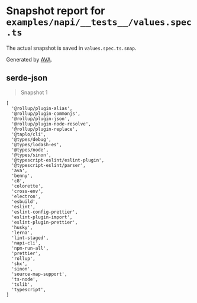 # Snapshot report for `examples/napi/__tests__/values.spec.ts`

The actual snapshot is saved in `values.spec.ts.snap`.

Generated by [AVA](https://avajs.dev).

## serde-json

> Snapshot 1

    [
      '@rollup/plugin-alias',
      '@rollup/plugin-commonjs',
      '@rollup/plugin-json',
      '@rollup/plugin-node-resolve',
      '@rollup/plugin-replace',
      '@taplo/cli',
      '@types/debug',
      '@types/lodash-es',
      '@types/node',
      '@types/sinon',
      '@typescript-eslint/eslint-plugin',
      '@typescript-eslint/parser',
      'ava',
      'benny',
      'c8',
      'colorette',
      'cross-env',
      'electron',
      'esbuild',
      'eslint',
      'eslint-config-prettier',
      'eslint-plugin-import',
      'eslint-plugin-prettier',
      'husky',
      'lerna',
      'lint-staged',
      'napi-cli',
      'npm-run-all',
      'prettier',
      'rollup',
      'shx',
      'sinon',
      'source-map-support',
      'ts-node',
      'tslib',
      'typescript',
    ]
